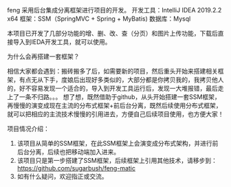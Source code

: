 feng
采用后台集成分离框架进行项目的开发。
开发工具：IntelliJ IDEA 2019.2.2 x64
框架：SSM（SpringMVC + Spring + MyBatis)
数据库：Mysql

本项目已开发了几部分功能的增、删、改、查（分页）和图片上传功能，下载后直接导入到IEDA开发工具，就可以使用。

为什么会再搭建一套框架？

相信大家都会遇到：搬砖搬多了后，如需要新的项目，然后重头开始来搭建相关框架，有点无从下手，度娘后出现好多类似的，大部分都是你拷贝我的，我拷贝他人的，好不容易发现一个适合的，导入到开发工具运行后，发现一大堆报错，最后走上了一条不归路。。。 想了想，既然借助于github，从头开始搭建一套SSM框架，再慢慢的演变成现在主流的分布式框架+前后台分离，既然后续使用分布式框架，就可以把相应的主流技术慢慢的引用进去，方便自己后续项目使用，也方便大家！

项目情况介绍：
1. 该项目从简单的SSM框架，在此SSM框架上会演变成分布式架构，并进行前后台分离，后续也把移动端加入进来。
2. 该项目只是第一步搭建了SSM框架，后续框架上引用其他技术，请移步到：https://github.com/sugarbush/feng-matic
3. 如有什么疑问，欢迎指正或交流。 
